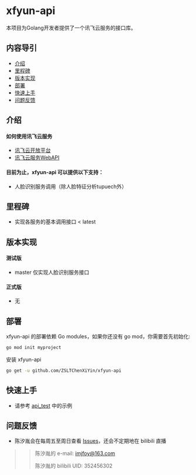 # xfyun-api #
本项目为Golang开发者提供了一个讯飞云服务的接口库。
## 内容导引 ##
* [介绍](#介绍)
* [里程碑](#里程碑)
* [版本实现](#版本实现)
* [部署](#部署)
* [快速上手](#快速上手)
* [问题反馈](#问题反馈)
## 介绍 ##
#### 如何使用讯飞云服务
* [讯飞云开放平台](https://www.xfyun.com/)
* [讯飞云服务WebAPI](https://www.xfyun.cn/doc/)
#### 目前为止，xfyun-api 可以提供以下支持：
* 人脸识别服务调用（除人脸特征分析tupuech外）
## 里程碑 ##
* 实现各服务的基本调用接口 < latest
## 版本实现 ##
#### 测试版
* master 仅实现人脸识别服务接口
#### 正式版
* 无
## 部署 ##
xfyun-api 的部署依赖 Go modules，如果你还没有 go mod，你需要首先初始化:
```sh
go mod init myproject
```
安装 xfyun-api
```sh
go get -u github.com/ZSLTChenXiYin/xfyun-api
```
## 快速上手 ##
* 请参考 [api_test](https://github.com/ZSLTChenXiYin/xfyun-api/tree/master/api_test) 中的示例
## 问题反馈 ##
* 陈汐胤会在每周五至周日查看 [Issues](https://github.com/ZSLTChenXiYin/xfyun-api/issues)，还会不定期地在 bilibili 直播
>> 陈汐胤的 e-mail: imjfoy@163.com
>> 
>> 陈汐胤的 bilibili UID: 352456302
